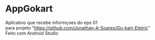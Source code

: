 # AppGokart
Aplicativo que recebe informçoes do eps 01                                        
para projeto "https://github.com/Jonathan-A-Soares/Go-kart-Eletric"                        
Feito com Android Studio                                           
